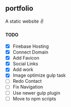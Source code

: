 ## portfolio

A static website ✌️

#### TODO

* [x] Firebase Hosting
* [x] Connect Domain
* [x] Add Favicon
* [x] Social Links
* [x] Add work
* [x] Image optimize gulp task
* [ ] Redo Contact
* [ ] Fix Navigation
* [ ] Use newer gulp plugin
* [ ] Move to npm scripts